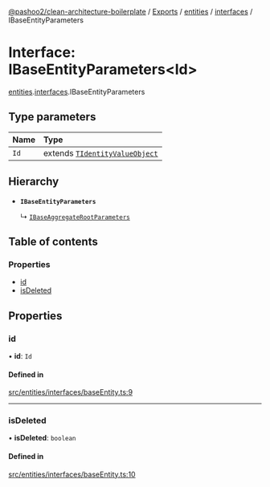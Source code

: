 [@pashoo2/clean-architecture-boilerplate](../README.md) / [Exports](../modules.md) / [entities](../modules/entities.md) / [interfaces](../modules/entities.interfaces.md) / IBaseEntityParameters

# Interface: IBaseEntityParameters<Id\>

[entities](../modules/entities.md).[interfaces](../modules/entities.interfaces.md).IBaseEntityParameters

## Type parameters

| Name | Type |
| :------ | :------ |
| `Id` | extends [`TIdentityValueObject`](../modules/valueobject.interfaces.md#tidentityvalueobject) |

## Hierarchy

- **`IBaseEntityParameters`**

  ↳ [`IBaseAggregateRootParameters`](aggregates.interfaces.ibaseaggregaterootparameters.md)

## Table of contents

### Properties

- [id](entities.interfaces.ibaseentityparameters.md#id)
- [isDeleted](entities.interfaces.ibaseentityparameters.md#isdeleted)

## Properties

### id

• **id**: `Id`

#### Defined in

[src/entities/interfaces/baseEntity.ts:9](https://github.com/pashoo2/clean-architecture-boilerplate/blob/741b3a2/src/entities/interfaces/baseEntity.ts#L9)

___

### isDeleted

• **isDeleted**: `boolean`

#### Defined in

[src/entities/interfaces/baseEntity.ts:10](https://github.com/pashoo2/clean-architecture-boilerplate/blob/741b3a2/src/entities/interfaces/baseEntity.ts#L10)
